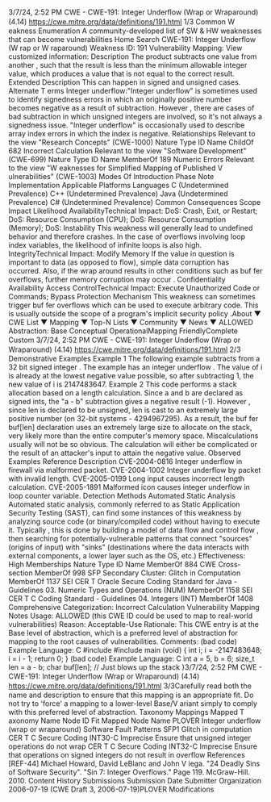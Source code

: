 3/7/24, 2:52 PM CWE - CWE-191: Integer Underﬂow (Wrap or Wraparound) (4.14)
https://cwe.mitre.org/data/deﬁnitions/191.html 1/3
Common W eakness Enumeration
A community-developed list of SW & HW weaknesses that can become
vulnerabilities
Home Search
CWE-191: Integer Underflow (W rap or W raparound)
Weakness ID: 191
Vulnerability Mapping: 
View customized information:
 Description
The product subtracts one value from another , such that the result is less than the minimum allowable integer value, which produces
a value that is not equal to the correct result.
 Extended Description
This can happen in signed and unsigned cases.
 Alternate T erms
Integer underflow:"Integer underflow" is sometimes used to identify signedness errors in which an originally positive number
becomes negative as a result of subtraction. However , there are cases of bad subtraction in which
unsigned integers are involved, so it's not always a signedness issue.
"Integer underflow" is occasionally used to describe array index errors in which the index is negative.
 Relationships
 Relevant to the view "Research Concepts" (CWE-1000)
Nature Type ID Name
ChildOf 682 Incorrect Calculation
 Relevant to the view "Software Development" (CWE-699)
Nature Type ID Name
MemberOf 189 Numeric Errors
 Relevant to the view "W eaknesses for Simplified Mapping of Published V ulnerabilities" (CWE-1003)
 Modes Of Introduction
Phase Note
Implementation
 Applicable Platforms
Languages
C (Undetermined Prevalence)
C++ (Undetermined Prevalence)
Java (Undetermined Prevalence)
C# (Undetermined Prevalence)
 Common Consequences
Scope Impact Likelihood
AvailabilityTechnical Impact: DoS: Crash, Exit, or Restart; DoS: Resource Consumption (CPU); DoS: Resource Consumption
(Memory); DoS: Instability
This weakness will generally lead to undefined behavior and therefore crashes. In the case of
overflows involving loop index variables, the likelihood of infinite loops is also high.
IntegrityTechnical Impact: Modify Memory
If the value in question is important to data (as opposed to flow), simple data corruption has
occurred. Also, if the wrap around results in other conditions such as buf fer overflows, further
memory corruption may occur .
Confidentiality
Availability
Access ControlTechnical Impact: Execute Unauthorized Code or Commands; Bypass Protection Mechanism
This weakness can sometimes trigger buf fer overflows which can be used to execute arbitrary code.
This is usually outside the scope of a program's implicit security policy .About ▼ CWE List ▼ Mapping ▼ Top-N Lists ▼ Community ▼ News ▼
ALLOWED
Abstraction: Base
Conceptual OperationalMapping
FriendlyComplete Custom
3/7/24, 2:52 PM CWE - CWE-191: Integer Underﬂow (Wrap or Wraparound) (4.14)
https://cwe.mitre.org/data/deﬁnitions/191.html 2/3
 Demonstrative Examples
Example 1
The following example subtracts from a 32 bit signed integer .
The example has an integer underflow . The value of i is already at the lowest negative value possible, so after subtracting 1, the new
value of i is 2147483647.
Example 2
This code performs a stack allocation based on a length calculation.
Since a and b are declared as signed ints, the "a - b" subtraction gives a negative result (-1). However , since len is declared to be
unsigned, len is cast to an extremely large positive number (on 32-bit systems - 4294967295). As a result, the buf fer buf[len]
declaration uses an extremely large size to allocate on the stack, very likely more than the entire computer's memory space.
Miscalculations usually will not be so obvious. The calculation will either be complicated or the result of an attacker's input to attain the
negative value.
 Observed Examples
Reference Description
CVE-2004-0816 Integer underflow in firewall via malformed packet.
CVE-2004-1002 Integer underflow by packet with invalid length.
CVE-2005-0199 Long input causes incorrect length calculation.
CVE-2005-1891 Malformed icon causes integer underflow in loop counter variable.
 Detection Methods
Automated Static Analysis
Automated static analysis, commonly referred to as Static Application Security Testing (SAST), can find some instances of this
weakness by analyzing source code (or binary/compiled code) without having to execute it. Typically , this is done by building a
model of data flow and control flow , then searching for potentially-vulnerable patterns that connect "sources" (origins of input)
with "sinks" (destinations where the data interacts with external components, a lower layer such as the OS, etc.)
Effectiveness: High
 Memberships
Nature Type ID Name
MemberOf 884 CWE Cross-section
MemberOf 998 SFP Secondary Cluster: Glitch in Computation
MemberOf 1137 SEI CER T Oracle Secure Coding Standard for Java - Guidelines 03. Numeric Types and
Operations (NUM)
MemberOf 1158 SEI CER T C Coding Standard - Guidelines 04. Integers (INT)
MemberOf 1408 Comprehensive Categorization: Incorrect Calculation
 Vulnerability Mapping Notes
Usage: ALLOWED (this CWE ID could be used to map to real-world vulnerabilities)
Reason: Acceptable-Use
Rationale:
This CWE entry is at the Base level of abstraction, which is a preferred level of abstraction for mapping to the root causes of
vulnerabilities.
Comments:
(bad code) Example Language: C 
#include 
#include 
main (void)
{
int i;
i = -2147483648;
i = i - 1;
return 0;
}
(bad code) Example Language: C 
int a = 5, b = 6;
size\_t len = a - b;
char buf[len]; // Just blows up the stack
}3/7/24, 2:52 PM CWE - CWE-191: Integer Underﬂow (Wrap or Wraparound) (4.14)
https://cwe.mitre.org/data/deﬁnitions/191.html 3/3Carefully read both the name and description to ensure that this mapping is an appropriate fit. Do not try to 'force' a mapping to a
lower-level Base/V ariant simply to comply with this preferred level of abstraction.
 Taxonomy Mappings
Mapped T axonomy Name Node ID Fit Mapped Node Name
PLOVER Integer underflow (wrap or wraparound)
Software Fault Patterns SFP1 Glitch in computation
CER T C Secure Coding INT30-C Imprecise Ensure that unsigned integer operations do not wrap
CER T C Secure Coding INT32-C Imprecise Ensure that operations on signed integers do not result in overflow
 References
[REF-44] Michael Howard, David LeBlanc and John V iega. "24 Deadly Sins of Software Security". "Sin 7: Integer Overflows."
Page 119. McGraw-Hill. 2010.
 Content History
 Submissions
Submission Date Submitter Organization
2006-07-19
(CWE Draft 3, 2006-07-19)PLOVER
 Modifications